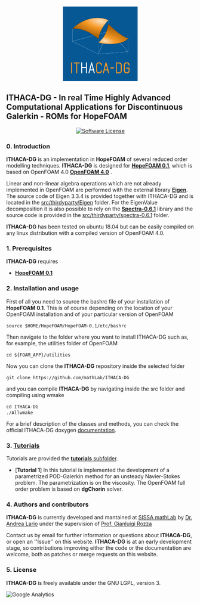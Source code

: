 <p align="center">
  <a href="http://mathlab.github.io/ITHACA-DG/" target="_blank" >
    <img alt="ITHACA-DG" src="./docs/logo/ithaca-dg.png" width="200" />
  </a>
</p>

## ITHACA-DG - In real Time Highly Advanced Computational Applications for Discontinuous Galerkin - ROMs for HopeFOAM ##

<p align="center">
    <a href="https://www.gnu.org/licenses/lgpl-3.0" target="_blank">
        <img alt="Software License" src="https://img.shields.io/badge/License-LGPL%20v3-blue.svg">
    </a>
</p>

### 0. Introduction
**ITHACA-DG** is an implementation in **HopeFOAM** of several reduced order modelling techniques. **ITHACA-DG** is designed for [**HopeFOAM 0.1**](https://github.com/HopeFOAM/HopeFOAM), which is based on OpenFOAM 4.0  [**OpenFOAM 4.0**](https://openfoam.org/version/4) . 


Linear and non-linear algebra operations which are not already implemented in OpenFOAM are performed with the external library [**Eigen**](http://eigen.tuxfamily.org/index.php?title=Main_Page). The source code of Eigen 3.3.4 is provided together with ITHACA-DG and is located in the [src/thirdyparty/Eigen](./src/thirdparty/Eigen) folder.  For the EigenValue decomposition it is also possible to rely on the [**Spectra-0.6.1**](https://spectralib.org/) library and the source code is provided in the [src/thirdyparty/spectra-0.6.1](./src//thirdparty/spectra-0.6.1) folder.

**ITHACA-DG** has been tested on ubuntu 18.04 but can be easily compiled on any linux distribution with a compiled version of OpenFOAM 4.0. 

### 1. Prerequisites
**ITHACA-DG** requires
* [**HopeFOAM 0.1**](https://github.com/HopeFOAM/HopeFOAM) 


### 2. Installation and usage
First of all you need to source the bashrc file of your installation of **HopeFOAM 0.1**. This is of course depending on the location of your OpenFOAM installation and of your particular version of OpenFOAM
```
source $HOME/HopeFOAM/HopeFOAM-0.1/etc/bashrc
``` 
Then navigate to the folder where you want to install ITHACA-DG such as, for example, the utilities folder of OpenFOAM
```
cd ${FOAM_APP}/utilities
``` 
Now you can clone the **ITHACA-DG** repository inside the selected folder
```
git clone https://github.com/mathLab/ITHACA-DG
```
and you can compile **ITHACA-DG** by navigating inside the src folder and compiling using wmake
```
cd ITHACA-DG
./Allwmake 
```
For a brief description of the classes and methods, you can check the official ITHACA-DG doxygen [documentation](https://mathlab.github.io/ITHACA-DG/).


### 3. [Tutorials](https://mathlab.github.io/ITHACA-DG//examples.html)
Tutorials are provided the [**tutorials** subfolder](./tutorials).
* [**Tutorial 1**] In this tutorial is implemented the development of a parametrized POD-Galerkin method for an unsteady Navier-Stokes problem. The parametrization is on the viscosity. The OpenFOAM full order problem is based on **dgChorin** solver.


### 4. Authors and contributors
**ITHACA-DG** is currently developed and mantained at [SISSA mathLab](http://mathlab.sissa.it/) by [Dr. Andrea Lario](mailto:alario@sissa.it) under the supervision of [Prof. Gianluigi Rozza](mailto:gianluigi.rozza@sissa.it)

Contact us by email for further information or questions about **ITHACA-DG**, or open an ''Issue'' on this website. **ITHACA-DG** is at an early development stage, so contributions improving either the code or the documentation are welcome, both as patches or merge requests on this website.

### 5. License
**ITHACA-DG** is freely available under the GNU LGPL, version 3.

![Google Analytics](https://ga-beacon.appspot.com/UA-66224794-1/rbnics/readme?pixel)
